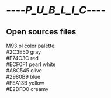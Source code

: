 # ----_P_U_B_L_I_C_----
 Open sources files
-----------------------------------------------

M93.pl color palette:  
#2C3E50 gray  
#E74C3C red  
#ECF0F1 pearl white  
#A8C545 olive  
#2980B9 blue  
#FEA13B yellow  
#E2DFD0 creamy  

